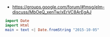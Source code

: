 - https://groups.google.com/forum/#!msg/elm-discuss/MbOeQ_xenTw/xErVC8ArEgAJ

```elm
import Date
import Html
main = text <| Date.fromString "2015-10-05"

```
